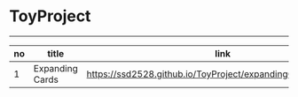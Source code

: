 # ToyProject

---

| no  | title           | link |
| --- | ------------    | ---- |
| 1   | Expanding Cards |https://ssd2528.github.io/ToyProject/expandingCards/index.html|
